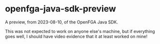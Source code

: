 # openfga-java-sdk-preview

A preview, from 2023-08-10, of the OpenFGA Java SDK.

This was not expected to work on anyone else's machine, but if everything goes
well, I should have video evidence that it at least worked on mine!

